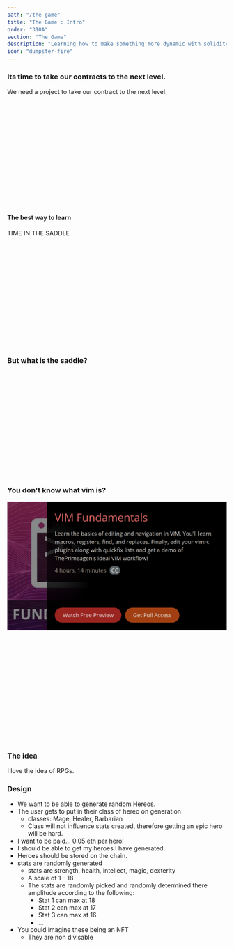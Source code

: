 ```yaml
---
path: "/the-game"
title: "The Game : Intro"
order: "310A"
section: "The Game"
description: "Learning how to make something more dynamic with solidity"
icon: "dumpster-fire"
---
```


### Its time to take our contracts to the next level.
We need a project to take our contract to the next level.

<br />
<br />
<br />
<br />
<br />
<br />
<br />
<br />
<br />
<br />
<br />
<br />
<br />
<br />

#### The best way to learn
TIME IN THE SADDLE

<br />
<br />
<br />
<br />
<br />
<br />
<br />
<br />
<br />
<br />
<br />
<br />
<br />
<br />

### But what is the saddle?

<br />
<br />
<br />
<br />
<br />
<br />
<br />
<br />
<br />
<br />
<br />
<br />
<br />
<br />

### You don't know what vim is?
![Vim Course](./images/vim.png)

<br />
<br />
<br />
<br />
<br />
<br />
<br />
<br />
<br />
<br />
<br />
<br />
<br />
<br />

### The idea
I love the idea of RPGs.

### Design
* We want to be able to generate random Hereos.
* The user gets to put in their class of hereo on generation
  * classes: Mage, Healer, Barbarian
  * Class will not influence stats created, therefore getting an epic hero will
    be hard.
* I want to be paid... 0.05 eth per hero!
* I should be able to get my heroes I have generated.
* Heroes should be stored on the chain.
* stats are randomly generated
  * stats are strength, health, intellect, magic, dexterity
  * A scale of 1 - 18
  * The stats are randomly picked and randomly determined there amplitude according to the following:
    * Stat 1 can max at 18
    * Stat 2 can max at 17
    * Stat 3 can max at 16
    * ...
* You could imagine these being an NFT
  * They are non divisable

<br />
<br />
<br />
<br />
<br />
<br />
<br />
<br />
<br />
<br />
<br />
<br />
<br />
<br />

